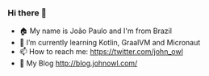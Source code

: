 ### Hi there 👋

- 🏠  My name is João Paulo and I'm from Brazil
- 🌱  I’m currently learning Kotlin, GraalVM and Micronaut
- 📫  How to reach me: https://twitter.com/john_owl
- 📄  My Blog http://blog.johnowl.com/

